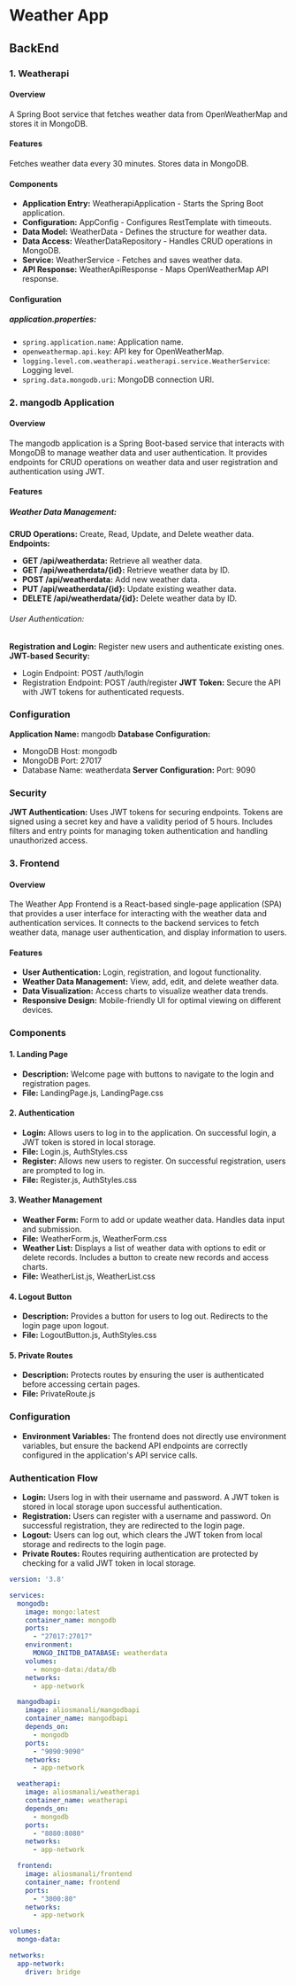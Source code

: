 # Weather App
## BackEnd
### 1. Weatherapi
#### Overview
A Spring Boot service that fetches weather data from OpenWeatherMap and stores it in MongoDB.

#### Features
Fetches weather data every 30 minutes.
Stores data in MongoDB.
#### Components
- **Application Entry:** WeatherapiApplication - Starts the Spring Boot application.
- **Configuration:** AppConfig - Configures RestTemplate with timeouts.
- **Data Model:** WeatherData - Defines the structure for weather data.
- **Data Access:** WeatherDataRepository - Handles CRUD operations in MongoDB.
- **Service:** WeatherService - Fetches and saves weather data.
- **API Response:** WeatherApiResponse - Maps OpenWeatherMap API response.
#### Configuration
##### application.properties:
- `spring.application.name`: Application name.
- `openweathermap.api.key`: API key for OpenWeatherMap.
- `logging.level.com.weatherapi.weatherapi.service.WeatherService`: Logging level.
- `spring.data.mongodb.uri`: MongoDB connection URI.


### 2. mangodb Application
#### Overview
The mangodb application is a Spring Boot-based service that interacts with MongoDB to manage weather data and user authentication. It provides endpoints for CRUD operations on weather data and user registration and authentication using JWT.

#### Features
##### Weather Data Management:
 **CRUD Operations:** Create, Read, Update, and Delete weather data.
 **Endpoints:**
- **GET /api/weatherdata:** Retrieve all weather data.
- **GET /api/weatherdata/{id}:** Retrieve weather data by ID.
- **POST /api/weatherdata:** Add new weather data.
- **PUT /api/weatherdata/{id}:** Update existing weather data.
- **DELETE /api/weatherdata/{id}:** Delete weather data by ID.
###### User Authentication:
 **Registration and Login:** Register new users and authenticate existing ones.
 **JWT-based Security:**
- Login Endpoint: POST /auth/login
- Registration Endpoint: POST /auth/register
 **JWT Token:** Secure the API with JWT tokens for authenticated requests.

### Configuration
 **Application Name:** mangodb
 **Database Configuration:**
- MongoDB Host: mongodb
- MongoDB Port: 27017
- Database Name: weatherdata
**Server Configuration:**
     Port: 9090
     
### Security
**JWT Authentication:**
    Uses JWT tokens for securing endpoints.
    Tokens are signed using a secret key and have a validity period of 5 hours.
    Includes filters and entry points for managing token authentication and handling unauthorized access.


### 3. Frontend
#### Overview
The Weather App Frontend is a React-based single-page application (SPA) that provides a user interface for interacting with the weather data and authentication services. It connects to the backend services to fetch weather data, manage user authentication, and display information to users.

#### Features
- **User Authentication:** Login, registration, and logout functionality.
- **Weather Data Management:** View, add, edit, and delete weather data.
- **Data Visualization:** Access charts to visualize weather data trends.
- **Responsive Design:** Mobile-friendly UI for optimal viewing on different devices.

### Components
#### 1. Landing Page
- **Description:** Welcome page with buttons to navigate to the login and registration pages.
- **File:** LandingPage.js, LandingPage.css
#### 2. Authentication
- **Login:** Allows users to log in to the application. On successful login, a JWT token is stored in local storage.
- **File:** Login.js, AuthStyles.css
- **Register:** Allows new users to register. On successful registration, users are prompted to log in.
- **File:** Register.js, AuthStyles.css
#### 3. Weather Management
- **Weather Form:** Form to add or update weather data. Handles data input and submission.
- **File:** WeatherForm.js, WeatherForm.css
- **Weather List:** Displays a list of weather data with options to edit or delete records. Includes a button to create new records and access charts.
- **File:** WeatherList.js, WeatherList.css
#### 4. Logout Button
- **Description:** Provides a button for users to log out. Redirects to the login page upon logout.
- **File:** LogoutButton.js, AuthStyles.css
#### 5. Private Routes
- **Description:** Protects routes by ensuring the user is authenticated before accessing certain pages.
- **File:** PrivateRoute.js
### Configuration
- **Environment Variables:** The frontend does not directly use environment variables, but ensure the backend API endpoints are correctly configured in the application's API service calls.
### Authentication Flow
- **Login:** Users log in with their username and password. A JWT token is stored in local storage upon successful authentication.
- **Registration:** Users can register with a username and password. On successful registration, they are redirected to the login page.
- **Logout:** Users can log out, which clears the JWT token from local storage and redirects to the login page.
- **Private Routes:** Routes requiring authentication are protected by checking for a valid JWT token in local storage.



```yaml
version: '3.8'

services:
  mongodb:
    image: mongo:latest
    container_name: mongodb
    ports:
      - "27017:27017"
    environment:
      MONGO_INITDB_DATABASE: weatherdata
    volumes:
      - mongo-data:/data/db
    networks:
      - app-network

  mangodbapi:
    image: aliosmanali/mangodbapi
    container_name: mangodbapi
    depends_on:
      - mongodb
    ports:
      - "9090:9090"
    networks:
      - app-network

  weatherapi:
    image: aliosmanali/weatherapi
    container_name: weatherapi
    depends_on:
      - mongodb
    ports:
      - "8080:8080"
    networks:
      - app-network

  frontend:
    image: aliosmanali/frontend
    container_name: frontend
    ports:
      - "3000:80" 
    networks:
      - app-network

volumes:
  mongo-data:

networks:
  app-network:
    driver: bridge
```


